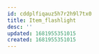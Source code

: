 ```yaml
---
id: cddplfiqauz5h7r2h9l7tx0
title: Item_flashlight
desc: ''
updated: 1681955351015
created: 1681955351015
---
```

